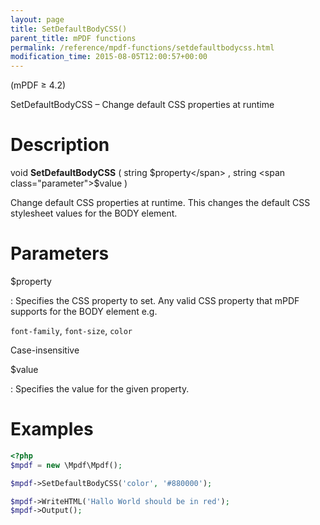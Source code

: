 ```yaml
---
layout: page
title: SetDefaultBodyCSS()
parent_title: mPDF functions
permalink: /reference/mpdf-functions/setdefaultbodycss.html
modification_time: 2015-08-05T12:00:57+00:00
---
```


(mPDF &ge; 4.2)

SetDefaultBodyCSS – Change default CSS properties at runtime

# Description

void **SetDefaultBodyCSS** ( string <span class="parameter">$property</span> , string <span class="parameter">$value</span> )

Change default CSS properties at runtime. This changes the default CSS stylesheet values for the BODY element.

# Parameters

<span class="parameter">$property</span>

: Specifies the CSS property to set. Any valid CSS property that mPDF supports for the BODY element e.g.

  `font-family`, `font-size`, `color`

  Case-insensitive

<span class="parameter">$value</span>

: Specifies the value for the given property.

# Examples

```php
<?php
$mpdf = new \Mpdf\Mpdf();

$mpdf->SetDefaultBodyCSS('color', '#880000');

$mpdf->WriteHTML('Hallo World should be in red');
$mpdf->Output();

```

